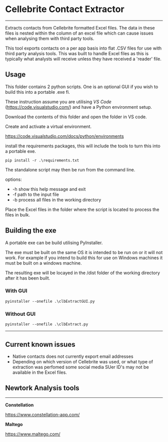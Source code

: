 # Cellebrite Contact Extractor

---
Extracts contacts from Cellebrite formatted Excel files. The data in these files is nested within the column of an excel file which can cause issues when analysing them with third party tools.

This tool exports contacts on a per app basis into flat .CSV files for use with third party analysis tools. This was built to handle Excel files as this is typically what analysts will receive unless they have received a 'reader' file.

## Usage

This folder contains 2 python scripts. One is an optional GUI if you wish to build this into a portable .exe fi.

These instruction assume you are utilising *VS Code* (<https://code.visualstudio.com/>) and have a Python environment setup.

Download the contents of this folder and open the folder in VS code.

Create and activate a virtual environment.

<https://code.visualstudio.com/docs/python/environments>

install the requirements packages, this will include the tools to turn this into a portable exe.

`pip install -r .\requirements.txt`

The standalone script may then be run from the command line.

options:

- -h show this help message and exit
- -f path to the input file
- -b process all files in the working directory

Place the Excel files in the folder where the script is located to process the files in bulk.

## Building the exe

A portable exe can be build utilising PyInstaller.

The exe must be built on the same OS it is intended to be run on or it will not work. For example if you intend to build this for use on Windows machines it must be built on a windows machine.

The resulting exe will be locayed in the /dist folder of the working directory after it has been built.

### **With GUI**

`pyinstaller --onefile .\clbExtractGUI.py`

### **Without GUI**

`pyinstaller --onefile .\clbExtract.py`

---

## Current known issues

- Native contacts does not currently export email addresses
- Depending on which version of Cellebrite was used, or what type of extraction was perfomed some social media SUer ID's may not be available in the Excel files.

## Newtork Analysis tools

----
**Constellation**

<https://www.constellation-app.com/>

**Maltego**

<https://www.maltego.com/>
